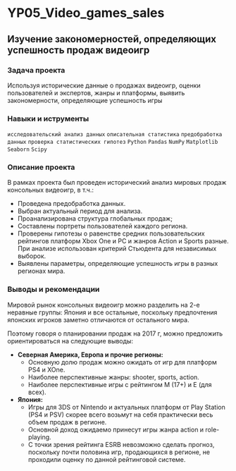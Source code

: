 # YP05_Video_games_sales

## Изучение закономерностей, определяющих успешность продаж видеоигр

### Задача проекта

Используя исторические данные о продажах видеоигр, оценки пользователей и экспертов, жанры и платформы, выявить закономерности, определяющие успешность игры

### Навыки и иструменты

`исследовательский анализ данных` `описательная статистика` `предобработка данных` `проверка статистических гипотез` `Python` `Pandas` `NumPy` `Matplotlib` `Seaborn` `Scipy`

### Описание проекта

В рамках проекта был проведен исторический анализ мировых продаж консольных видеоигр, в т.ч.:
- Проведена предобработка данных.
- Выбран актуальный период для анализа.
- Проанализирована структура глобальных продаж;
- Составлены портреты пользователей каждого региона.
- Проверены гипотезы о равенстве средних пользовательских рейтингов платформ Xbox One и PC и жанров Action и Sports разные. При анализе использован критерий Стьюдента для независимых выборок.
- Выявлены параметры, определяющие успешность игры в разных регионах мира. 

### Выводы и рекомендации

Мировой рынок консольных видеоигр можно разделить на 2-е неравные группы: Япония и все остальные, поскольку предпочтения японских игроков заметно отличаются от остального мира.    

Поэтому говоря о планировании продаж на 2017 г, можно предложить ориентироваться на следующие выводы:
- **Северная Америка, Европа и прочие регионы:** 
  - Основную долю продаж можно ожидать от игр для платформ PS4 и XOne.
  - Наиболее перспективные жанры: shooter, sports, action.
  - Наиболее перспективные игры с рейтингом М (17+) и Е (для всех).
- **Япония:**
  - Игры для 3DS от Nintendo и актуальных платформ от Play Station (PS4 и PSV) скорее всего возьмут на себя практически весь объем продаж в регионе.
  - Основной доход ожидаемо принесут игры жанра action и role-playing.
  - С точки зрения рейтинга ESRB невозможно сделать прогноз, поскольку почти половина игр, продающихся в регионе, не проходили оценку по данной рейтинговой системе.
